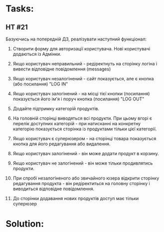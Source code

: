 # Tasks:
## HT #21

Базуючись на попередній ДЗ, реалізувати наступний функціонал:
1. Створити форму для авторизації користувача. Нові користувачі додаються із Адмінки.

2. Якщо користувач неправильний - редіректнуть на сторінку логіна і вивести відповідне 
   повідомлення (messages)

3. Якщо користувач незалогінений - сайт показується, але є кнопка (або посилання) "LOG IN"

4. Якщо користувач залогінений - на місці тієї кнопки (посилання) показується його ім'я і поруч кнопка (посилання) "LOG OUT"

5. Додайте підтримку категорій продуктів.

6. На головній сторінці виводяться всі продукти. При цьому вгорі є перелік доступних категорій - при натисканні на конкретну категорію показується сторінка із продуктами тільки цієї категорії.

7. Якщо користувач є суперюзером - на сторінці товара показується кнопка для його редагування або видалення.

8. Якщо користувач залогінений - він може додати продукт в корзину.

9. Якщо користувач не залогінений - він може тільки продивлятись продукти.

10. При спробі незалогіненого або звичайного юзера відкрити сторінку редагування продукта - він редіректиться на головну сторінку і виводиться відповідне повідомлення.

11. До сторінки додавання нових продуктів доступ має тільки суперюзер
# Solution:

